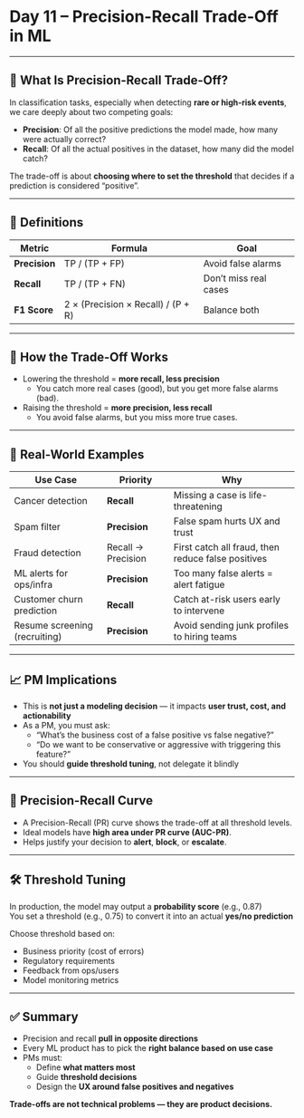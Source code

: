 # Day 11 – Precision-Recall Trade-Off in ML

---

## 🎯 What Is Precision-Recall Trade-Off?

In classification tasks, especially when detecting **rare or high-risk events**, we care deeply about two competing goals:

- **Precision**: Of all the positive predictions the model made, how many were actually correct?
- **Recall**: Of all the actual positives in the dataset, how many did the model catch?

The trade-off is about **choosing where to set the threshold** that decides if a prediction is considered “positive”.

---

## 📐 Definitions

| Metric     | Formula                            | Goal |
|------------|------------------------------------|------|
| **Precision** | TP / (TP + FP)                      | Avoid false alarms |
| **Recall**    | TP / (TP + FN)                      | Don’t miss real cases |
| **F1 Score**  | 2 × (Precision × Recall) / (P + R) | Balance both |

---

## 🔄 How the Trade-Off Works

- Lowering the threshold = **more recall, less precision**
  - You catch more real cases (good), but you get more false alarms (bad).
- Raising the threshold = **more precision, less recall**
  - You avoid false alarms, but you miss more true cases.

---

## 🧠 Real-World Examples

| Use Case                  | Priority       | Why |
|---------------------------|----------------|-----|
| Cancer detection          | **Recall**     | Missing a case is life-threatening |
| Spam filter               | **Precision**  | False spam hurts UX and trust |
| Fraud detection           | Recall → Precision | First catch all fraud, then reduce false positives |
| ML alerts for ops/infra   | **Precision**  | Too many false alerts = alert fatigue |
| Customer churn prediction | **Recall**     | Catch at-risk users early to intervene |
| Resume screening (recruiting) | **Precision** | Avoid sending junk profiles to hiring teams |

---

## 📈 PM Implications

- This is **not just a modeling decision** — it impacts **user trust, cost, and actionability**
- As a PM, you must ask:
  - “What’s the business cost of a false positive vs false negative?”
  - “Do we want to be conservative or aggressive with triggering this feature?”
- You should **guide threshold tuning**, not delegate it blindly

---

## 🧪 Precision-Recall Curve

- A Precision-Recall (PR) curve shows the trade-off at all threshold levels.
- Ideal models have **high area under PR curve (AUC-PR)**.
- Helps justify your decision to **alert**, **block**, or **escalate**.

---

## 🛠 Threshold Tuning

In production, the model may output a **probability score** (e.g., 0.87)  
You set a threshold (e.g., 0.75) to convert it into an actual **yes/no prediction**

Choose threshold based on:
- Business priority (cost of errors)
- Regulatory requirements
- Feedback from ops/users
- Model monitoring metrics

---

## ✅ Summary

- Precision and recall **pull in opposite directions**
- Every ML product has to pick the **right balance based on use case**
- PMs must:
  - Define **what matters most**
  - Guide **threshold decisions**
  - Design the **UX around false positives and negatives**

**Trade-offs are not technical problems — they are product decisions.**
